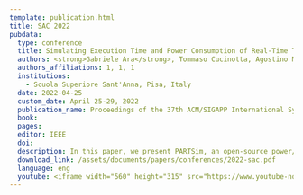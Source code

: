 ```yaml
---
template: publication.html
title: SAC 2022
pubdata:
  type: conference
  title: Simulating Execution Time and Power Consumption of Real-Time Tasks on Embedded Platforms
  authors: <strong>Gabriele Ara</strong>, Tommaso Cucinotta, Agostino Mascitti
  authors_affiliations: 1, 1, 1
  institutions:
    - Scuola Superiore Sant'Anna, Pisa, Italy
  date: 2022-04-25
  custom_date: April 25-29, 2022
  publication_name: Proceedings of the 37th ACM/SIGAPP International Symposium on Applied Computing (ACM SAC 2022), Brno, Czech Republic (on-line event due to Covid-19)
  book:
  pages:
  editor: IEEE
  doi:
  description: In this paper, we present PARTSim, an open-source power/thermal-aware simulator for embedded real-time systems. This tool is a fork of the well-known RTSim simulator, which can simulate the timing behavior of a set of real-time tasks with various characteristics when running on a multi-processor platform in presence of a number of real-time scheduling policies. PARTSim extends the functionality of RTSim by introducing support for power-aware embedded platforms exhibiting frequency scaling and specific architectural patterns like the ARM big.LITTLE and DynamIQ ones. Experimental results that compare simulated data against execution profiles collected on real platforms show a simulation error under 10 % for both execution time and power consumption at 90th percentile when simulating the effects of DVFS.
  download_link: /assets/documents/papers/conferences/2022-sac.pdf
  language: eng
  youtube: <iframe width="560" height="315" src="https://www.youtube-nocookie.com/embed/hdNFtkSmIG4" title="YouTube video player" frameborder="0" allow="accelerometer; autoplay; clipboard-write; encrypted-media; gyroscope; picture-in-picture" allowfullscreen></iframe>
---
```

